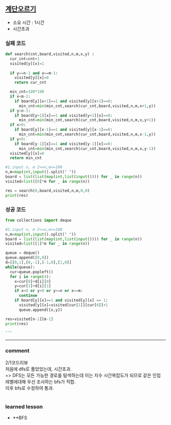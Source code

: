 
## [계단오르기](https://www.acmicpc.net/problem/2178)
* 소요 시간 : 1시간
* 시간초과

### 실패 코드
```python
def search(cnt,board,visited,n,m,x,y) :
  cur_cnt=cnt+1
  visited[y][x]=1
  
  if y==n-1 and x==m-1:
    visited[y][x]=0
    return cur_cnt

  min_cnt=100*100
  if x<m-1:
    if board[y][x+1]==1 and visited[y][x+1]==0:
      min_cnt=min(min_cnt,search(cur_cnt,board,visited,n,m,x+1,y))
  if y<n-1:
    if board[y+1][x]==1 and visited[y+1][x]==0:
      min_cnt=min(min_cnt,search(cur_cnt,board,visited,n,m,x,y+1))
  if x>0:
    if board[y][x-1]==1 and visited[y][x-1]==0:
      min_cnt=min(min_cnt,search(cur_cnt,board,visited,n,m,x-1,y))
  if y>0:
    if board[y-1][x]==1 and visited[y-1][x]==0:
      min_cnt=min(min_cnt,search(cur_cnt,board,visited,n,m,x,y-1))
  visited[y][x]=0
  return min_cnt

#1.input n, m 2<=n,m<=100
n,m=map(int,input().split(" "))
board = list(list(map(int,list(input()))) for _ in range(n))
visited=list([0]*m for _ in range(n))

res = search(0,board,visited,n,m,0,0)
print(res)

```

### 성공 코드
```python
from collections import deque

#1.input n, m 2<=n,m<=100
n,m=map(int,input().split(" "))
board = list(list(map(int,list(input()))) for _ in range(n))
visited=list([1]*m for _ in range(n))

queue = deque()
queue.append([0,0])
d=[[0,1],[0,-1],[-1,0],[1,0]]
while(queue):
  cur=queue.popleft()
  for i in range(4):
    x=cur[0]+d[i][0]
    y=cur[1]+d[i][1]
    if x<0 or y<0 or y>=n or x>=m:
      continue
    if board[y][x]==1 and visited[y][x] == 1:
      visited[y][x]=visited[cur[1]][cur[0]]+1
      queue.append([x,y])

res=visited[n-1][m-1]
print(res)

"""

```



----------------------------------------------------------------------------
### comment 
      
2/1코드리뷰  
처음에 dfs로 풀었었는데, 시간초과.  
=> DFS는 모든 가능한 경로를 탐색하는데 이는 지수 시간복잡도가 되므로 같은 인접 레벨에대해 우선 조사하는 bfs가 적합.  
이후 bfs로 수정하여 통과.  



#
#
 ### learned lesson
 
* **BFS
#
#
 
 
 
 
 
